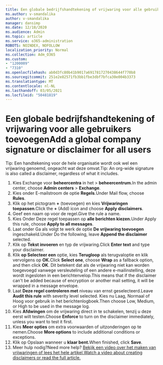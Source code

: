 ```yaml
---
title: Een globale bedrijfshandtekening of vrijwaring voor alle gebruikers toevoegen
ms.author: v-smandalika
author: v-smandalika
manager: dansimp
ms.date: 12/18/2020
ms.audience: Admin
ms.topic: article
ms.service: o365-administration
ROBOTS: NOINDEX, NOFOLLOW
localization_priority: Normal
ms.collection: Adm_O365
ms.custom:
- "1200009"
- "7310"
ms.openlocfilehash: ab0d3fc80b41b9017a6917817270438644f770b8
ms.sourcegitcommit: 251e2e82571fb3bb1fbe3dbf7bfca30e004b3373
ms.translationtype: MT
ms.contentlocale: nl-NL
ms.lasthandoff: 03/05/2021
ms.locfileid: "50481819"
---
```

# <a name="add-a-global-company-signature-or-disclaimer-for-all-users"></a><span data-ttu-id="b146f-102">Een globale bedrijfshandtekening of vrijwaring voor alle gebruikers toevoegen</span><span class="sxs-lookup"><span data-stu-id="b146f-102">Add a global company signature or disclaimer for all users</span></span>

<span data-ttu-id="b146f-103">Tip: Een handtekening voor de hele organisatie wordt ook wel een vrijwaring genoemd, ongeacht wat deze omvat.</span><span class="sxs-lookup"><span data-stu-id="b146f-103">Tip: An org-wide signature is also called a disclaimer, regardless of what it includes.</span></span>

1. <span data-ttu-id="b146f-104">Kies Exchange voor **beheercentra** in het  >  **beheercentrum.**</span><span class="sxs-lookup"><span data-stu-id="b146f-104">In the admin center, choose **Admin centers** > **Exchange**.</span></span>
2. <span data-ttu-id="b146f-105">Kies onder E-mailstroom de optie **Regels**.</span><span class="sxs-lookup"><span data-stu-id="b146f-105">Under Mail flow, choose **Rules**.</span></span>
3. <span data-ttu-id="b146f-106">Klik op het pictogram **+** (toevoegen) en kies **Vrijwaringen toepassen**.</span><span class="sxs-lookup"><span data-stu-id="b146f-106">Click the **+** (Add) icon and choose **Apply disclaimers**.</span></span>
4. <span data-ttu-id="b146f-107">Geef een naam op voor de regel.</span><span class="sxs-lookup"><span data-stu-id="b146f-107">Give the rule a name.</span></span>
5. <span data-ttu-id="b146f-108">Kies Onder Deze regel toepassen op **alle berichten kiezen.**</span><span class="sxs-lookup"><span data-stu-id="b146f-108">Under Apply this rule, choose **Apply to all messages**.</span></span>
6. <span data-ttu-id="b146f-109">Laat onder Ga als volgt te werk de optie **De vrijwaring toevoegen** ingeschakeld.</span><span class="sxs-lookup"><span data-stu-id="b146f-109">Under Do the following, leave **Append the disclaimer** selected.</span></span>
7. <span data-ttu-id="b146f-110">Klik op **Tekst invoeren** en typ de vrijwaring.</span><span class="sxs-lookup"><span data-stu-id="b146f-110">Click **Enter text** and type your disclaimer.</span></span>
8. <span data-ttu-id="b146f-111">Klik **op Selecteer een** optie, kies **Terugloop** als terugvaloptie en klik vervolgens op **OK.**</span><span class="sxs-lookup"><span data-stu-id="b146f-111">Click **Select one**, choose **Wrap** as a fallback option, and then click **OK**.</span></span> <span data-ttu-id="b146f-112">Dit betekent dat als de vrijwaring niet kan worden toegevoegd vanwege versleuteling of een andere e-mailinstelling, deze wordt ingesloten in een berichtenvelop.</span><span class="sxs-lookup"><span data-stu-id="b146f-112">This means that if the disclaimer can't be added because of encryption or another mail setting, it will be wrapped in a message envelope.</span></span>
9. <span data-ttu-id="b146f-113">Laat **Deze regel controleren met** niveau van ernst geselecteerd.</span><span class="sxs-lookup"><span data-stu-id="b146f-113">Leave **Audit this rule** with severity level selected.</span></span> <span data-ttu-id="b146f-114">Kies nu Laag, Normaal of Hoog voor gebruik in het berichtenlogboek.</span><span class="sxs-lookup"><span data-stu-id="b146f-114">Then choose Low, Medium, or High to be used in the message log.</span></span>
10. <span data-ttu-id="b146f-115">Kies **Afdwingen** om de vrijwaring direct in te schakelen, tenzij u deze eerst wilt testen.</span><span class="sxs-lookup"><span data-stu-id="b146f-115">Choose **Enforce** to turn on the disclaimer immediately, unless you want to test it first.</span></span>
11. <span data-ttu-id="b146f-116">Kies **Meer opties** om extra voorwaarden of uitzonderingen op te nemen.</span><span class="sxs-lookup"><span data-stu-id="b146f-116">Choose **More options** to include additional conditions or exceptions.</span></span>
12. <span data-ttu-id="b146f-117">Klik op Opslaan wanneer u **klaar bent.**</span><span class="sxs-lookup"><span data-stu-id="b146f-117">When finished, click **Save**.</span></span>
13. <span data-ttu-id="b146f-118">Meer hulp nodig?</span><span class="sxs-lookup"><span data-stu-id="b146f-118">Need more help?</span></span> [<span data-ttu-id="b146f-119">Bekijk een video over het maken van vrijwaringen of lees het hele artikel.</span><span class="sxs-lookup"><span data-stu-id="b146f-119">Watch a video about creating disclaimers or read the full article.</span></span>](https://support.office.com/article/2d75860f-c527-4352-a7f6-73eba54c0c72?wt.mc_id=Chat_GlobalSignature)